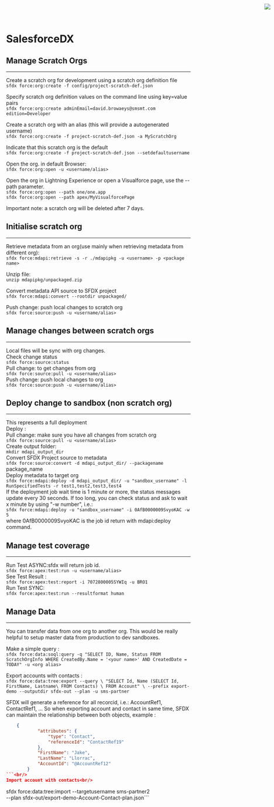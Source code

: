 <div style="text-align:right;top: 10px;position: absolute;right: 10px;" markdown="1">
	<img align="right" src="http://www.smsmt.com/hs-fs/hubfs/SMS_Logo-1.png?t=1490163156935&amp;width=300&amp;name=SMS_Logo-1.png"/>
</div>

# SalesforceDX #
## Manage Scratch Orgs ##
--------------------------
Create a scratch org for development using a scratch org definition file<br/>
	```sfdx force:org:create -f config/project-scratch-def.json```<br/>

Specify scratch org definition values on the command line using key=value pairs<br/>
	```sfdx force:org:create adminEmail=david.browaeys@smsmt.com edition=Developer```<br/>

Create a scratch org with an alias (this will provide a autogenerated username)<br/>
	```sfdx force:org:create -f project-scratch-def.json -a MyScratchOrg```<br/>

Indicate that this scratch org is the default<br/>
	```sfdx force:org:create -f project-scratch-def.json --setdefaultusername```<br/>

Open the org. in default Browser:<br/>
	```sfdx force:org:open -u <username/alias>```<br/>

Open the org in Lightning Experience or open a Visualforce page, use the --path parameter.<br/>
	```sfdx force:org:open --path one/one.app```<br/>
	```sfdx force:org:open --path apex/MyVisualforcePage```<br/>

Important note: a scratch org will be deleted after 7 days. <br/>
## Initialise scratch org ##
--------------------------
Retrieve metadata from an org(use mainly when retrieving metadata from different org):<br/>
	```sfdx force:mdapi:retrieve -s -r ./mdapipkg -u <username> -p <package name>```<br/>

Unzip file:<br/>
	```unzip mdapipkg/unpackaged.zip```<br/>

Convert metadata API source to SFDX project<br/>
	```sfdx force:mdapi:convert --rootdir unpackaged/```<br/>

Push change: push local changes to scratch org<br/>
		```sfdx force:source:push -u <username/alias>```<br/>
		
## Manage changes between scratch orgs ##
--------------------------
Local files will be sync with org changes. <br/>
	Check change status<br/>
		```sfdx force:source:status```<br/>
	Pull change: to get changes from org<br/>
		```sfdx force:source:pull -u <username/alias>```<br/>
	Push change: push local changes to org<br/>
		```sfdx force:source:push -u <username/alias>```<br/>

## Deploy change to sandbox (non scratch org) ##
--------------------------
This represents a full deployment<br/>
Deploy :<br/>
	Pull change: make sure you have all changes from scratch org<br/>
		```sfdx force:source:pull -u <username/alias>```<br/>
	Create output folder:<br/>
		```mkdir mdapi_output_dir```<br/>
	Convert  SFDX Project source to metadata<br/>
		```sfdx force:source:convert -d mdapi_output_dir/ --packagename``` package_name<br/>
	Deploy metadata to target org<br/>
		```sfdx force:mdapi:deploy -d mdapi_output_dir/ -u "sandbox_username" -l RunSpecifiedTests -r test1,test2,test3,test4```<br/>
	If the deployment job wait time is 1 minute or more, the status messages update every 30 seconds.
	If too long, you can check status and ask to wait x minute by using "-w number", i.e.:<br/>
		```sfdx force:mdapi:deploy -u "sandbox_username" -i 0AfB0000009SvyoKAC -w 5```<br/>
	where 0AfB0000009SvyoKAC is the job id return with mdapi:deploy command. <br/>

## Manage test coverage ##
--------------------------
Run Test ASYNC:sfdx will return job id. <br/>
	```sfdx force:apex:test:run -u <username/alias>```<br/>
See Test Result : <br/>
	```sfdx force:apex:test:report -i 7072800005SYWIq -u BRO1```<br/>
Run Test SYNC:<br/>
	```sfdx force:apex:test:run --resultformat human```<br/>

## Manage Data ##
-------------------------
You can transfer data from one org to another org. This would be really helpful to setup master data from production to dev sandboxes.<br/>

Make a simple query :<br/>
	```sfdx force:data:soql:query -q "SELECT ID, Name, Status FROM ScratchOrgInfo WHERE CreatedBy.Name = '<your name>' AND CreatedDate = TODAY" -u <org alias>```<br/>

Export accounts with contacts : <br/>
	```sfdx force:data:tree:export --query \
      "SELECT Id, Name
       (SELECT Id, FirstName, Lastname\
        FROM Contacts) \
       FROM Account" \
     --prefix export-demo --outputdir sfdx-out --plan -u sms-partner```<br/>

SFDX will generate a reference for all recorcid, i.e.: AccountRef1, ContactRef1, ... So when exporting account and contact in same time, SFDX can maintain the relationship between both objects, example : 
```json
	{
            "attributes": {
                "type": "Contact",
                "referenceId": "ContactRef19"
            },
            "FirstName": "Jake",
            "LastName": "Llorrac",
            "AccountId": "@AccountRef12"
        }
```<br/>
Import account with contacts<br/>
 ```
 sfdx force:data:tree:import --targetusername sms-partner2 \
    --plan sfdx-out/export-demo-Account-Contact-plan.json```
